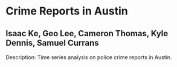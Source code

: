 # Crime Reports in Austin
## Isaac Ke, Geo Lee, Cameron Thomas, Kyle Dennis, Samuel Currans 

Description: Time series analysis on police crime reports in Austin.